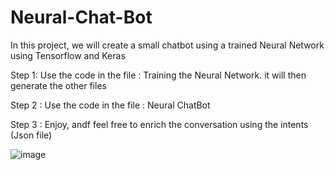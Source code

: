 # Neural-Chat-Bot

In this project, we will create a small chatbot using a trained Neural Network using Tensorflow and Keras

Step 1: Use the code in the file : Training the Neural Network. it will then generate the other files

Step 2 : Use the code in the file : Neural ChatBot

Step 3 : Enjoy, andf feel free to enrich the conversation using the intents (Json file)

![image](https://user-images.githubusercontent.com/84669222/142785025-747240ca-1a5a-4bf2-b03d-9c8c9cd765b0.png)

